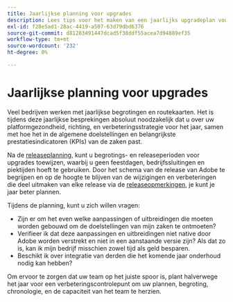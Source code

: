 ```yaml
---
title: Jaarlijkse planning voor upgrades
description: Lees tips voor het maken van een jaarlijks upgradeplan voor uw Adobe Commerce- of Magento Open Source-project.
exl-id: f28e5ad1-28ac-4419-a507-63d79dbd6376
source-git-commit: d81283491447dcad5f38ddf55acea7d94889ef35
workflow-type: tm+mt
source-wordcount: '232'
ht-degree: 0%

---
```


# Jaarlijkse planning voor upgrades

Veel bedrijven werken met jaarlijkse begrotingen en routekaarten. Het is tijdens deze jaarlijkse besprekingen absoluut noodzakelijk dat u over uw platformgezondheid, richting, en verbeteringsstrategie voor het jaar, samen met hoe het in de algemene doelstellingen en belangrijkste prestatiesindicatoren (KPIs) van de zaken past.

Na de [releaseplanning](https://devdocs.magento.com/release/), kunt u begrotings- en releaseperioden voor upgrades toewijzen, waarbij u geen feestdagen, bedrijfssluitingen en piektijden hoeft te gebruiken. Door het schema van de release van Adobe te begrijpen en op de hoogte te blijven van de wijzigingen en verbeteringen die deel uitmaken van elke release via de [releaseopmerkingen](https://devdocs.magento.com/guides/v2.4/release-notes/bk-release-notes.html), je kunt je jaar beter plannen.

Tijdens de planning, kunt u zich willen vragen:

- Zijn er om het even welke aanpassingen of uitbreidingen die moeten worden gebouwd om de doelstellingen van mijn zaken te ontmoeten?
- Verifieer ik dat deze aanpassingen en uitbreidingen niet native door Adobe worden verstrekt en niet in een aanstaande versie zijn? Als dat zo is, kan ik mijn bedrijf misschien zowel tijd als geld besparen.
- Beschikt ik over integratie van derden die het komende jaar onderhoud nodig kan hebben?

Om ervoor te zorgen dat uw team op het juiste spoor is, plant halverwege het jaar voor een verbeteringscontrolepunt om uw plannen, begroting, chronologie, en de capaciteit van het team te herzien.
